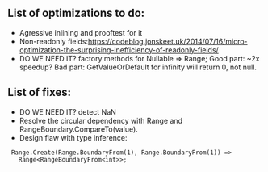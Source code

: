 ﻿## List of optimizations to do:

* Agressive inlining and prooftest for it
* Non-readonly fields:https://codeblog.jonskeet.uk/2014/07/16/micro-optimization-the-surprising-inefficiency-of-readonly-fields/
* DO WE NEED IT? factory methods for Nullable<T> => Range<T>; 
  Good part: ~2x speedup?
  Bad part: GetValueOrDefault for infinity will return 0, not null.

 
## List of fixes:
 * DO WE NEED IT? detect NaN
 * Resolve the circular dependency with Range and RangeBoundary.CompareTo(value).
 * Design flaw with type inference:
 ```
  Range.Create(Range.BoundaryFrom(1), Range.BoundaryFrom(1)) =>
	Range<RangeBoundaryFrom<int>>;
 ```